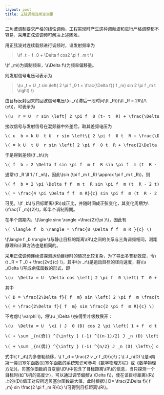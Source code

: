 ```yaml
---
layout: post
title: 正弦调频连续波测距
---
```


三角波调制要求严格的线性调频，工程实现时产生这种调频波和进行严格调整都不容易，采用正弦波调频可解决上述困难。

用正弦波对连续载频进行调频时，设发射频率为

>\\(f _t = f _0 + \Delta f cos2 \pi f _m t \\)

\\(f _m\\)为调制频率，\\(\Delta f\\)为频率偏移量。

则发射信号电压可表示为

>\\(u _t = U _t sin \left( 2 \pi f _0 t + \frac{\Delta f}{ f _m} sin 2 \pi f _m t \right) \\)

由目标反射回来的回波信号电压\\(u _r\\)滞后一段时间\\(t _R\\)(\\(t _R = 2R\\)/\\(c\\))，可表示为

<pre>\(u _r = U _r sin \left[ 2 \pi f _0 (t- t _R) + \frac{\Delta f}{ f _m} sin 2 \pi f _m (t-t _R) \right] \)</pre>

接收信号与发射信号在混频器中外差后，取其差频电压为

<pre>\( u _b = k U _t U _r sin \left\{ 2 \pi f _0 t _R + \frac{\Delta f}{ f _m} \left[ 2 \pi f _m t - sin 2 \pi f _m ( t - t _R) \right] \right\} \)</pre>

<pre>\( = k U _t U _r sin \left[ 2 \pi f _0 t _R + \frac{2\Delta f}{ f _m} sin \pi f _m t _R cos \pi f _m ( 2t - t _R) \right] \)</pre>

于是得到差频\\(f _b\\)为

<pre>\( f _b = 2 \Delta f sin \pi f _m t _R sin \pi f _m (t _R - 2 t) \)</pre>

通常\\(t _R \ll 1 / f _m\\)，因此\\(sin (\pi f _m t _R) \approx \pi f _m t _R\\)，则

<pre>\( f _b = 2 \pi \Delta f f _m t _R sin \pi f _m (t _R - 2 t) \)</pre>

<pre>\( = \frac{4 \pi \Delta f f _m R}{c} sin \pi f _m (t _R - 2 t) \)</pre>

可见，\\(f _b\\)与目标距离\\(R\\)成正比，并随时间成正弦变化，其变化周期为\\(\frac{T _m}{2}\\)，即半个调制周期。

在半个周期内，\\(\langle sinx \rangle =\frac{2}{\pi }\\)，因此有

<pre>\( \langle f _b \rangle = \frac{8 \Delta f f _m R }{c} \)</pre>

\\(\langle f _b \rangle \\)与静止目标的距离\\(R\\)之间的关系与三角调频相同，测距原理和计算方法也是相同的。

采用正弦调频连续波探测运动目标时的情况比较复杂，为了导出多普勒效应，令\\(t _R = T _0 + \frac{2vt}{c} \\)，其中\\(v _r\\)是运动目标的径向速度，将\\(u _\Delta \\)写成余弦函数的形式，即

<pre>\(u _\Delta = U _\Delta cos \left[ 2 \pi f _0 \left( T _0 + \frac{2vt}{c} \right) + D cos 2 \pi f _m ( t - \frac{t _R}{2}) - \varphi \right]\)</pre>

其中

<pre>\( D = \frac{2\Delta f}{ f _m} sin \left( 2 \pi f _m \frac{t _R}{2} \right) \)</pre>

<pre>\( = \frac{2\Delta f}{ f _m} sin \frac{2 \pi f _m R}{c} \)</pre>

不考虑\\( \varphi \\)，将\\(u _\Delta \\)按傅里叶级数展开：

<pre>\(u _\Delta = U _\xi ( J _0 (D) cos 2 \pi \left( 1 + f _d t \right) \)</pre>

<pre>\( + \sum _{n(奇)} ^{\infty } (-1) ^{(n-1)/2} J _n (D) \left\{ sin 2 \pi \left[ n f _m (t - \frac{R}{c}) + (1 + f _d t) \right] - sin 2 \pi \left[ n f _m (t - \frac{R}{c}) - (1 + f _d t) \right] \right\}\)</pre>

<pre>\( + \sum _{n(偶)} ^{\infty } (-1) ^{n/2} J _n (D) \left\{ cos 2 \pi \left[ n f _m (t - \frac{R}{c}) + (1 + f _d t) \right] + cos 2 \pi \left[ n f _m (t - \frac{R}{c}) - (1 + f _d t) \right] \right\} ) \)</pre>

式中\\( f _d\\)为多普勒频移，\\( f _d = \frac{2 v _r f _0}{c}\\)；\\( J _n(D) \\)是n阶第一类贝塞尔函数(贝塞尔函数的系统知识可参考《数学物理方程》或《数学物理方法》)。贝塞尔函数的自变量\\(D\\)中包含了目标距离\\(R\\)的信息，当只探测一个目标时(如飞机的高度计)，可以通过调节偏频\\( \Delta f\\)，使在该目标距离\\(R\\)上的\\(D\\)值正对应所选贝塞尔函数最大值，此时根据\\( D= \frac{2\Delta f}{ f _m} sin \frac{2 \pi f _m R}{c} \\)可得到目标距离\\(R\\)。
